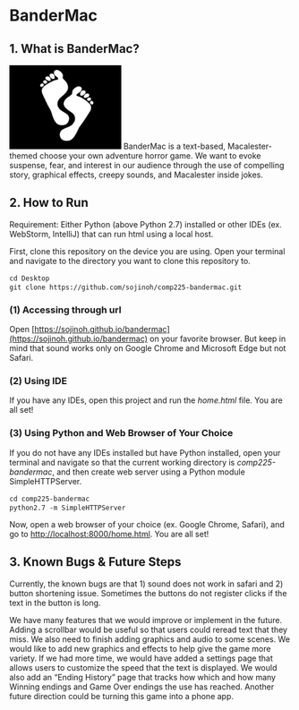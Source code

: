 # BanderMac

## 1. What is BanderMac?
<img height = "150px" width="200px" src="assets/icon.png">
BanderMac is a text-based, Macalester-themed choose your own adventure horror game. We want to evoke suspense, fear, and interest in our audience through the use of compelling story, graphical effects, creepy sounds, and Macalester inside jokes. 


## 2. How to Run
Requirement: Either Python (above Python 2.7) installed or other IDEs (ex. WebStorm, IntelliJ) that can run html using a local host. 

First, clone this repository on the device you are using. Open your terminal and navigate to the directory you want to clone this repository to. 
```
cd Desktop
git clone https://github.com/sojinoh/comp225-bandermac.git
```

### (1) Accessing through url 
Open [https://sojinoh.github.io/bandermac](https://sojinoh.github.io/bandermac) on your favorite browser. But keep in mind that sound works only on Google Chrome and Microsoft Edge but not Safari.

### (2) Using IDE
If you have any IDEs, open this project and run the *home.html* file. You are all set!

### (3) Using Python and Web Browser of Your Choice
If you do not have any IDEs installed but have Python installed, open your terminal and navigate so that the current working directory is *comp225-bandermac*, and then create web server using a Python module SimpleHTTPServer.
```
cd comp225-bandermac
python2.7 -m SimpleHTTPServer
```
Now, open a web browser of your choice (ex. Google Chrome, Safari), and go to [http://localhost:8000/home.html](http://localhost:8000/home.html). You are all set!

## 3. Known Bugs & Future Steps

Currently, the known bugs are that 1) sound does not work in safari and 2) button shortening issue. Sometimes the buttons do not register clicks if the text in the button is long.

We have many features that we would improve or implement in the future. Adding a scrollbar would be useful so that users could reread text that they miss. We also need to finish adding graphics and audio to some scenes. We would like to add new graphics and effects to help give the game more variety. If we had more time, we would have added a settings page that allows users to customize the speed that the text is displayed. We would also add an “Ending History” page that tracks how which and how many Winning endings and Game Over endings the use has reached. Another future direction could be turning this game into a phone app.




